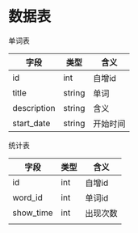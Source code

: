 # 数据表

单词表

| 字段        | 类型   | 含义     |
| ----------- | ------ | -------- |
| id          | int    | 自增id   |
| title       | string | 单词     |
| description | string | 含义     |
| start_date  | string | 开始时间 |

统计表

| 字段      | 类型 | 含义     |
| --------- | ---- | -------- |
| id        | int  | 自增id   |
| word_id   | int  | 单词id   |
| show_time | int  | 出现次数 |
|           |      |          |





